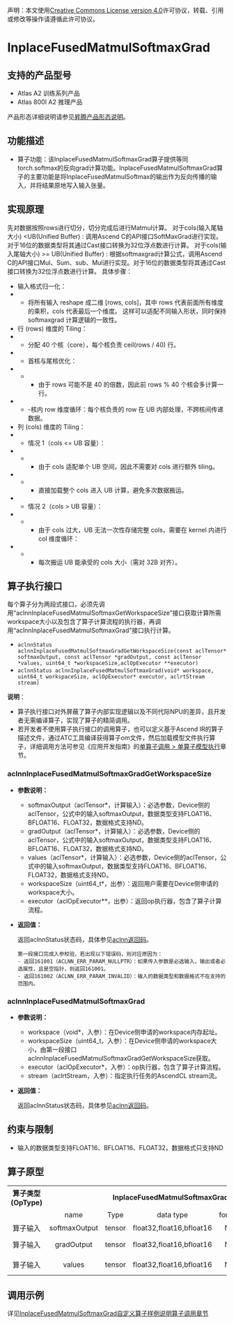 声明：本文使用[Creative Commons License version 4.0](https://creativecommons.org/licenses/by/4.0/legalcode)许可协议，转载、引用或修改等操作请遵循此许可协议。

# InplaceFusedMatmulSoftmaxGrad

## 支持的产品型号

- Atlas A2 训练系列产品
- Atlas 800I A2 推理产品

产品形态详细说明请参见[昇腾产品形态说明](https://www.hiascend.com/document/redirect/CannCommunityProductForm)。

## 功能描述

- 算子功能：该InplaceFusedMatmulSoftmaxGrad算子提供等同torch.softmax的反向grad计算功能。InplaceFusedMatmulSoftmaxGrad算子的主要功能是将InplaceFusedMatmulSoftmax的输出作为反向传播的输入，并将结果原地写入输入张量。

## 实现原理
先对数据按照rows进行切分，切分完成后进行Matmul计算。
对于cols(输入尾轴大小) <UB(Unified Buffer) :
    调用Ascend C的API接口SoftMaxGrad进行实现。对于16位的数据类型将其通过Cast接口转换为32位浮点数进行计算。
对于cols(输入尾轴大小) >= UB(Unified Buffer) :
    根据softmaxgrad计算公式，调用Ascend C的API接口Mul、Sum、sub、Mul进行实现。对于16位的数据类型将其通过Cast接口转换为32位浮点数进行计算。
具体步骤：
- 输入格式归一化：
- - 将所有输入 reshape 成二维 [rows, cols]，其中 rows 代表前面所有维度的乘积，cols 代表最后一个维度。
这样可以适配不同输入形状，同时保持 softmaxgrad 计算逻辑的一致性。
- 行 (rows) 维度的 Tiling：
- - 分配 40 个核（core），每个核负责 ceil(rows / 40) 行。
- - 首核与尾核优化：
- - - 由于 rows 可能不是 40 的倍数，因此前 rows % 40 个核会多计算一行。
- - -核内 row 维度循环​：每个核负责的 row 在 UB 内部处理，不跨核间传递数据。
- 列 (cols) 维度的 Tiling：
- - 情况 1（cols <= UB 容量）：
- - - 由于 cols 适配单个 UB 空间，因此不需要对 cols 进行额外 tiling。
- - - 直接加载整个 cols 进入 UB 计算，避免多次数据搬运。
- - 情况 2（cols > UB 容量）：
- - - 由于 cols 过大，UB 无法一次性存储完整 cols，需要​在 kernel 内进行 col 维度循环​：
- - - 每次搬运 UB 能承受的 cols 大小（需对 32B 对齐）。

## 算子执行接口

每个算子分为两段式接口，必须先调用“aclnnInplaceFusedMatmulSoftmaxGetWorkspaceSize”接口获取计算所需workspace大小以及包含了算子计算流程的执行器，再调用“aclnnInplaceFusedMatmulSoftmaxGrad”接口执行计算。

* `aclnnStatus aclnnInplaceFusedMatmulSoftmaxGradGetWorkspaceSize(const aclTensor* softmaxOutput, const aclTensor *gradOutput, const aclTensor *values, uint64_t *workspaceSize,aclOpExecutor **executor)`
* `aclnnStatus aclnnInplaceFusedMatmulSoftmaxGrad(void* workspace, uint64_t workspaceSize, aclOpExecutor* executor, aclrtStream stream)`

**说明**：

- 算子执行接口对外屏蔽了算子内部实现逻辑以及不同代际NPU的差异，且开发者无需编译算子，实现了算子的精简调用。
- 若开发者不使用算子执行接口的调用算子，也可以定义基于Ascend IR的算子描述文件，通过ATC工具编译获得算子om文件，然后加载模型文件执行算子，详细调用方法可参见《应用开发指南》的[单算子调用 > 单算子模型执行](https://hiascend.com/document/redirect/CannCommunityCppOpcall)章节。

### aclnnInplaceFusedMatmulSoftmaxGradGetWorkspaceSize

- **参数说明：**
  - softmaxOutput（aclTensor\*，计算输入）：必选参数，Device侧的aclTensor，公式中的输入softmaxOutput，数据类型支持FLOAT16、BFLOAT16、FLOAT32，数据格式支持ND。
  - gradOutput（aclTensor\*，计算输入）：必选参数，Device侧的aclTensor，公式中的输入softmaxOutput，数据类型支持FLOAT16、BFLOAT16、FLOAT32，数据格式支持ND。
  - values（aclTensor\*，计算输入）：必选参数，Device侧的aclTensor，公式中的输入softmaxOutput，数据类型支持FLOAT16、BFLOAT16、FLOAT32，数据格式支持ND。
  - workspaceSize（uint64\_t\*，出参）：返回用户需要在Device侧申请的workspace大小。
  - executor（aclOpExecutor\*\*，出参）：返回op执行器，包含了算子计算流程。
- **返回值：**

  返回aclnnStatus状态码，具体参见[aclnn返回码](https://www.hiascend.com/document/detail/zh/CANNCommunityEdition/800alpha003/apiref/aolapi/context/common/aclnn%E8%BF%94%E5%9B%9E%E7%A0%81_fuse.md)。

  ```
  第一段接口完成入参校验，若出现以下错误码，则对应原因为：
  - 返回161001（ACLNN_ERR_PARAM_NULLPTR）：如果传入参数是必选输入，输出或者必选属性，且是空指针，则返回161001。
  - 返回161002（ACLNN_ERR_PARAM_INVALID）：输入的数据类型和数据格式不在支持的范围内。
  ```

### aclnnInplaceFusedMatmulSoftmaxGrad

- **参数说明：**

  - workspace（void\*，入参）：在Device侧申请的workspace内存起址。
  - workspaceSize（uint64\_t，入参）：在Device侧申请的workspace大小，由第一段接口aclnnInplaceFusedMatmulSoftmaxGradGetWorkspaceSize获取。
  - executor（aclOpExecutor\*，入参）：op执行器，包含了算子计算流程。
  - stream（aclrtStream，入参）：指定执行任务的AscendCL stream流。
- **返回值：**

  返回aclnnStatus状态码，具体参见[aclnn返回码](https://www.hiascend.com/document/detail/zh/CANNCommunityEdition/800alpha003/apiref/aolapi/context/common/aclnn%E8%BF%94%E5%9B%9E%E7%A0%81_fuse.md)。


## 约束与限制

- 输入的数据类型支持FLOAT16、BFLOAT16、FLOAT32，数据格式只支持ND

## 算子原型
<table>
<tr><th align="center">算子类型(OpType)</th><th colspan="5" align="center">InplaceFusedMatmulSoftmaxGrad</th></tr> 
<tr><td align="center"> </td><td align="center">name</td><td align="center">Type</td><td align="center">data type</td><td align="center">format</td><td align="center">约束</td></tr>   
<tr><td rowspan="2" align="center">算子输入</td>
<tr><td align="center">softmaxOutput</td><td align="center">tensor</td><td align="center">float32,float16,bfloat16</td><td align="center">ND</td><td align="center">[m,n]</td></tr>
<tr><td rowspan="2" align="center">算子输入</td>
<tr><td align="center">gradOutput</td><td align="center">tensor</td><td align="center">float32,float16,bfloat16</td><td align="center">ND</td><td align="center">[m,k], k∈[1,65535]</td></tr> 
<tr><td rowspan="2" align="center">算子输入</td> 
<tr><td align="center">values</td><td align="center">tensor</td><td align="center">float32,float16,bfloat16</td><td align="center">ND</td><td align="center">[n,k], k∈[1,65535]</td></tr>   
</table>

## 调用示例

详见[InplaceFusedMatmulSoftmaxGrad自定义算子样例说明算子调用章节](../README.md#算子调用)